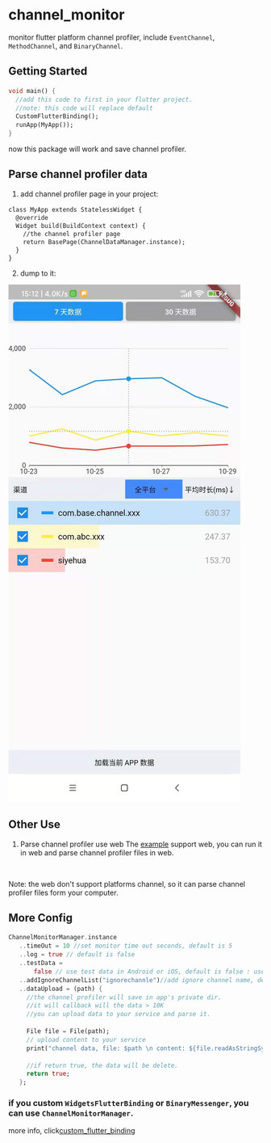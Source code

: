# channel_monitor

monitor flutter platform channel profiler, include `EventChannel`, `MethodChannel`, and `BinaryChannel`.<br>

## Getting Started

```dart
void main() {
  //add this code to first in your flutter project.
  //note: this code will replace default
  CustomFlutterBinding();
  runApp(MyApp());
}
```

now this package will work and save channel profiler.

## Parse channel profiler data

01. add channel profiler page in your project:

```
class MyApp extends StatelessWidget {
  @override
  Widget build(BuildContext context) {
    //the channel profiler page
    return BasePage(ChannelDataManager.instance);
  }
}
```

02. dump to it:

![3361635491551_.pic.jpg](./doc/3361635491551_.pic.jpg)


## Other Use

01. Parse channel profiler use web
The [example](./example) support web, you can run it in web and parse channel profiler files in web.
<br>

Note: the web don't support platforms channel, so it can parse channel profiler files form your computer.


## More Config

```dart
ChannelMonitorManager.instance
   ..timeOut = 10 //set monitor time out seconds, default is 5
   ..log = true // default is false
   ..testData =
       false // use test data in Android or iOS, default is false : user your current project data
   ..addIgnoreChannelList("ignorechannle")//add ignore channel name, default is  "flutter/platform", "flutter/navigation"
   ..dataUpload = (path) {
     //the channel profiler will save in app's private dir.
     //it will callback will the data > 10K
     //you can upload data to your service and parse it.

     File file = File(path);
     // upload content to your service
     print("channel data, file: $path \n content: ${file.readAsStringSync()}");

     //if return true, the data will be delete.
     return true;
   };
```

### if you custom `WidgetsFlutterBinding` or `BinaryMessenger`, you can use `ChannelMonitorManager`.
more info, click[custom_flutter_binding](./lib/monitor/custom_flutter_binding.dart)

